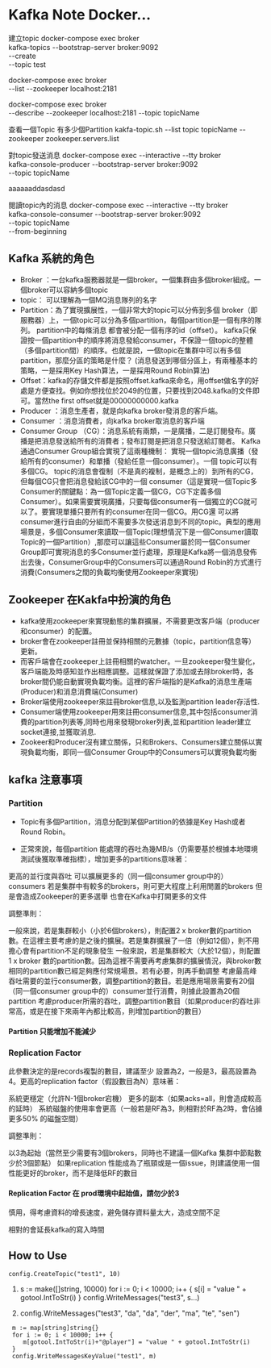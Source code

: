 # Kafka Note Docker...

建立topic
docker-compose exec broker \
kafka-topics --bootstrap-server broker:9092 \
             --create \
             --topic test

docker-compose exec broker \
 --list --zookeeper localhost:2181

docker-compose exec broker \
 --describe --zookeeper  localhost:2181 --topic topicName

查看一個Topic 有多少個Partition
kakfa-topic.sh --list topic topicName --zookeeper zookeeper.servers.list


對topic發送消息
docker-compose exec --interactive --tty broker \
kafka-console-producer --bootstrap-server broker:9092 \
                       --topic topicName

aaaaaaddasdasd

閱讀topic內的消息
docker-compose exec --interactive --tty broker \
kafka-console-consumer --bootstrap-server broker:9092 \
                       --topic topicName\
                       --from-beginning
                       
                       
                       
                       
## Kafka 系統的角色
- Broker ：一台kafka服務器就是一個broker。一個集群由多個broker組成。一個broker可以容納多個topic
- topic： 可以理解為一個MQ消息隊列的名字
- Partition：為了實現擴展性，一個非常大的topic可以分佈到多個 broker（即服務器）上，一個topic可以分為多個partition，每個partition是一個有序的隊列。 partition中的每條消息 都會被分配一個有序的id（offset）。 kafka只保證按一個partition中的順序將消息發給consumer，不保證一個topic的整體 （多個partition間）的順序。也就是說，一個topic在集群中可以有多個partition，那麼分區的策略是什麼？ (消息發送到哪個分區上，有兩種基本的策略，一是採用Key Hash算法，一是採用Round Robin算法)
- Offset：kafka的存儲文件都是按照offset.kafka來命名，用offset做名字的好處是方便查找。例如你想找位於2049的位置，只要找到2048.kafka的文件即可。當然the first offset就是00000000000.kafka
- Producer ：消息生產者，就是向kafka broker發消息的客戶端。
- Consumer ：消息消費者，向kafka broker取消息的客戶端
- Consumer Group （CG）：消息系統有兩類，一是廣播，二是訂閱發布。廣播是把消息發送給所有的消費者；發布訂閱是把消息只發送給訂閱者。 Kafka通過Consumer Group組合實現了這兩種機制： 實現一個topic消息廣播（發給所有的consumer）和單播（發給任意一個consumer）。一個 topic可以有多個CG。 topic的消息會復制（不是真的複制，是概念上的）到所有的CG，但每個CG只會把消息發給該CG中的一個 consumer（這是實現一個Topic多Consumer的關鍵點：為一個Topic定義一個CG，CG下定義多個Consumer）。如果需要實現廣播，只要每個consumer有一個獨立的CG就可以了。要實現單播只要所有的consumer在同一個CG。用CG還 可以將consumer進行自由的分組而不需要多次發送消息到不同的topic。典型的應用場景是，多個Consumer來讀取一個Topic(理想情況下是一個Consumer讀取Topic的一個Partition）,那麼可以讓這些Consumer屬於同一個Consumer Group即可實現消息的多Consumer並行處理，原理是Kafka將一個消息發佈出去後，ConsumerGroup中的Consumers可以通過Round Robin的方式進行消費(Consumers之間的負載均衡使用Zookeeper來實現)


## Zookeeper 在Kakfa中扮演的角色
- kafka使用zookeeper來實現動態的集群擴展，不需要更改客戶端（producer和consumer）的配置。 
- broker會在zookeeper註冊並保持相關的元數據（topic，partition信息等）更新。
- 而客戶端會在zookeeper上註冊相關的watcher。一旦zookeeper發生變化，客戶端能及時感知並作出相應調整。這樣就保證了添加或去除broker時，各broker間仍能自動實現負載均衡。這裡的客戶端指的是Kafka的消息生產端(Producer)和消息消費端(Consumer)
- Broker端使用zookeeper來註冊broker信息,以及監測partition leader存活性.
- Consumer端使用zookeeper用來註冊consumer信息,其中包括consumer消費的partition列表等,同時也用來發現broker列表,並和partition leader建立socket連接,並獲取消息.
- Zookeer和Producer沒有建立關係，只和Brokers、Consumers建立關係以實現負載均衡，即同一個Consumer Group中的Consumers可以實現負載均衡


                       
## kafka 注意事項

### Partition

- Topic有多個Partition，消息分配到某個Partition的依據是Key Hash或者Round Robin。



- 正常來說，每個partition 能處理的吞吐為幾MB/s（仍需要基於根據本地環境測試後獲取準確指標），增加更多的partitions意味著：

更高的並行度與吞吐
可以擴展更多的（同一個consumer group中的）consumers
若是集群中有較多的brokers，則可更大程度上利用閒置的brokers
但是會造成Zookeeper的更多選舉
也會在Kafka中打開更多的文件
 

調整準則：

一般來說，若是集群較小（小於6個brokers），則配置2 x broker數的partition數。在這裡主要考慮的是之後的擴展。若是集群擴展了一倍（例如12個），則不用擔心會有partition不足的現象發生
一般來說，若是集群較大（大於12個），則配置1 x broker 數的partition數。因為這裡不需要再考慮集群的擴展情況，與broker數相同的partition數已經足夠應付常規場景。若有必要，則再手動調整
考慮最高峰吞吐需要的並行consumer數，調整partition的數目。若是應用場景需要有20個（同一個consumer group中的）consumer並行消費，則據此設置為20個partition
考慮producer所需的吞吐，調整partition數目（如果producer的吞吐非常高，或是在接下來兩年內都比較高，則增加partition的數目）

#### Partition 只能增加不能減少

### Replication Factor

此參數決定的是records複製的數目，建議至少 設置為2，一般是3，最高設置為4。更高的replication factor（假設數目為N）意味著：

系統更穩定（允許N-1個broker宕機）
更多的副本（如果acks=all，則會造成較高的延時）
系統磁盤的使用率會更高（一般若是RF為3，則相對於RF為2時，會佔據更多50% 的磁盤空間）
 

調整準則：

以3為起始（當然至少需要有3個brokers，同時也不建議一個Kafka 集群中節點數少於3個節點）
如果replication 性能成為了瓶頸或是一個issue，則建議使用一個性能更好的broker，而不是降低RF的數目

#### Replication Factor 在 prod環境中起始值，請勿少於3

慎用，得考慮資料的增長速度，避免儲存資料量太大，造成空間不足

相對的會延長kafka的寫入時間


## How to Use
<!-- 建立Topic及其Partition數量 -->
	config.CreateTopic("test1", 10)

<!-- 一次寫入一大批僅有value的資料 -->
1.
	s := make([]string, 10000)
	for i := 0; i < 10000; i++ {
		s[i] = "value " + gotool.IntToStr(i)
	}
	config.WriteMessages("test3", s...)

2.
    config.WriteMessages("test3", "da", "da", "der", "ma", "te", "sen")

<!-- 一次寫入一大批的帶著key&Value資料 -->
	 m := map[string]string{}
	 for i := 0; i < 10000; i++ {
	 	m[gotool.IntToStr(i)+"@player"] = "value " + gotool.IntToStr(i)
	 }
	 config.WriteMessagesKeyValue("test1", m)